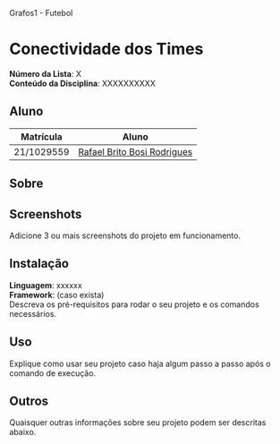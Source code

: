 Grafos1 - Futebol

# Conectividade dos Times 

**Número da Lista**: X<br>
**Conteúdo da Disciplina**: XXXXXXXXXX<br>

## Aluno

|Matrícula | Aluno |
| -- | -- |
| 21/1029559  | [Rafael Brito Bosi Rodrigues]() |

## Sobre 



## Screenshots

Adicione 3 ou mais screenshots do projeto em funcionamento.

## Instalação 

**Linguagem**: xxxxxx<br>
**Framework**: (caso exista)<br>
Descreva os pré-requisitos para rodar o seu projeto e os comandos necessários.

## Uso 

Explique como usar seu projeto caso haja algum passo a passo após o comando de execução.

## Outros 

Quaisquer outras informações sobre seu projeto podem ser descritas abaixo.




